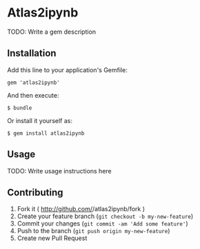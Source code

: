 # Atlas2ipynb

TODO: Write a gem description

## Installation

Add this line to your application's Gemfile:

    gem 'atlas2ipynb'

And then execute:

    $ bundle

Or install it yourself as:

    $ gem install atlas2ipynb

## Usage

TODO: Write usage instructions here

## Contributing

1. Fork it ( http://github.com/<my-github-username>/atlas2ipynb/fork )
2. Create your feature branch (`git checkout -b my-new-feature`)
3. Commit your changes (`git commit -am 'Add some feature'`)
4. Push to the branch (`git push origin my-new-feature`)
5. Create new Pull Request
